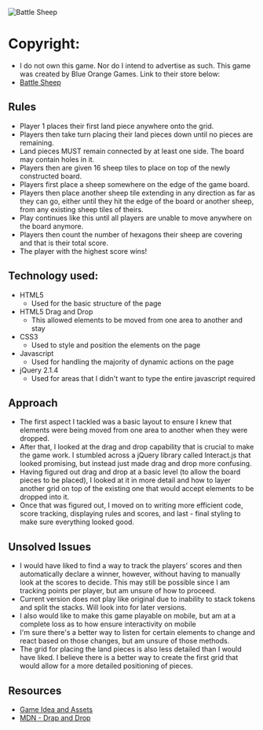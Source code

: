 
![Battle Sheep](http://geekdad.com/wp-content/uploads/2015/06/BattleSheep-featured.jpg)

# Copyright:
* I do not own this game. Nor do I intend to advertise as such. This game was created by Blue Orange Games. Link to their store below:
* [Battle Sheep](http://www.blueorangegames.com/index.php/games/battle-sheep)

## Rules
* Player 1 places their first land piece anywhere onto the grid.
* Players then take turn placing their land pieces down until no pieces are remaining.
* Land pieces MUST remain connected by at least one side. The board may contain holes in it.
* Players then are given 16 sheep tiles to place on top of the newly constructed board.
* Players first place a sheep somewhere on the edge of the game board.
* Players then place another sheep tile extending in any direction as far as they can go, either until they hit the edge of the board or another sheep, from any existing sheep tiles of theirs.
* Play continues like this until all players are unable to move anywhere on the board anymore.
* Players then count the number of hexagons their sheep are covering and that is their total score.
* The player with the highest score wins!

## Technology used:
* HTML5
  - Used for the basic structure of the page
* HTML5 Drag and Drop
  - This allowed elements to be moved from one area to another and stay
* CSS3
  - Used to style and position the elements on the page
* Javascript
  - Used for handling the majority of dynamic actions on the page
* jQuery 2.1.4
  - Used for areas that I didn't want to type the entire javascript required

## Approach

* The first aspect I tackled was a basic layout to ensure I knew that elements were being moved from one area to another when they were dropped.
* After that, I looked at the drag and drop capability that is crucial to make the game work. I stumbled across a jQuery library called Interact.js that looked promising, but instead just made drag and drop more confusing.
* Having figured out drag and drop at a basic level (to allow the board pieces to be placed), I looked at it in more detail and how to layer another grid on top of the existing one that would accept elements to be dropped into it.
* Once that was figured out, I moved on to writing more efficient code, score tracking, displaying rules and scores, and last - final styling to make sure everything looked good.

## Unsolved Issues
* I would have liked to find a way to track the players' scores and then automatically declare a winner, however, without having to manually look at the scores to decide. This may still be possible since I am tracking points per player, but am unsure of how to proceed.
* Current version does not play like original due to inability to stack tokens and split the stacks. Will look into for later versions.
* I also would like to make this game playable on mobile, but am at a complete loss as to how ensure interactivity on mobile
* I'm sure there's a better way to listen for certain elements to change and react based on those changes, but am unsure of those methods.
* The grid for placing the land pieces is also less detailed than I would have liked. I believe there is a better way to create the first grid that would allow for a more detailed positioning of pieces.

## Resources

*  [Game Idea and Assets](http://www.blueorangegames.com/index.php/games/battle-sheep)
* [MDN - Drap and Drop](https://developer.mozilla.org/en-US/docs/Web/API/HTML_Drag_and_Drop_API)
